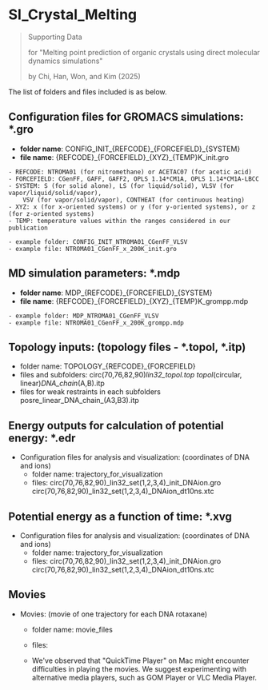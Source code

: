 # SI_Crystal_Melting

>Supporting Data 
>
>for "Melting point prediction of organic crystals using direct molecular dynamics simulations" 
>
>by Chi, Han, Won, and Kim (2025)

The list of folders and files included is as below.
## Configuration files for GROMACS simulations: *.gro
   - **folder name**: CONFIG\_INIT\_{REFCODE}\_{FORCEFIELD}\_{SYSTEM}
   - **file name**:
       {REFCODE}\_{FORCEFIELD}\_{XYZ}\_{TEMP}K\_init.gro

	- REFCODE: NTROMA01 (for nitromethane) or ACETAC07 (for acetic acid)
	- FORCEFIELD: CGenFF, GAFF, GAFF2, OPLS 1.14*CM1A, OPLS 1.14*CM1A-LBCC
 	- SYSTEM: S (for solid alone), LS (for liquid/solid), VLSV (for vapor/liquid/solid/vapor), 
  		VSV (for vapor/solid/vapor), CONTHEAT (for continuous heating)
	- XYZ: x (for x-oriented systems) or y (for y-oriented systems), or z (for z-oriented systems)
	- TEMP: temperature values within the ranges considered in our publication

	- example folder: CONFIG_INIT_NTROMA01_CGenFF_VLSV
 	- example file: NTROMA01_CGenFF_x_200K_init.gro
     
## MD simulation parameters: *.mdp
   - **folder name**: MDP\_{REFCODE}\_{FORCEFIELD}\_{SYSTEM}
   - **file name**:
       {REFCODE}\_{FORCEFIELD}\_{XYZ}\_{TEMP}K\_grompp.mdp

	- example folder: MDP_NTROMA01_CGenFF_VLSV
 	- example file: NTROMA01_CGenFF_x_200K_grompp.mdp

## Topology inputs: (topology files - *.topol, *.itp)
   - folder name: TOPOLOGY\_{REFCODE}\_{FORCEFIELD}
   - files and subfolders:
       circ(70,76,82,90)_lin32_topol.top
       topol_(circular, linear)_DNA_chain_(A,B).itp 
   - files for weak restraints in each subfolders
       posre_linear_DNA_chain_(A3,B3).itp
     
## Energy outputs for calculation of potential energy: *.edr 
  * Configuration files for analysis and visualization: (coordinates of DNA and ions)
    - folder name: trajectory_for_visualization
    - files:
       circ(70,76,82,90)_lin32_set(1,2,3,4)_init_DNAion.gro 
 	     circ(70,76,82,90)_lin32_set(1,2,3,4)_DNAion_dt10ns.xtc

## Potential energy as a function of time: *.xvg 
  * Configuration files for analysis and visualization: (coordinates of DNA and ions)
    - folder name: trajectory_for_visualization
    - files:
       circ(70,76,82,90)_lin32_set(1,2,3,4)_init_DNAion.gro 
 	     circ(70,76,82,90)_lin32_set(1,2,3,4)_DNAion_dt10ns.xtc

## Movies
  * Movies: (movie of one trajectory for each DNA rotaxane)
    - folder name: movie_files
    - files:

    - We've observed that "QuickTime Player" on Mac might encounter difficulties in playing the movies. We suggest experimenting with alternative media players, such as GOM Player or VLC Media Player.
